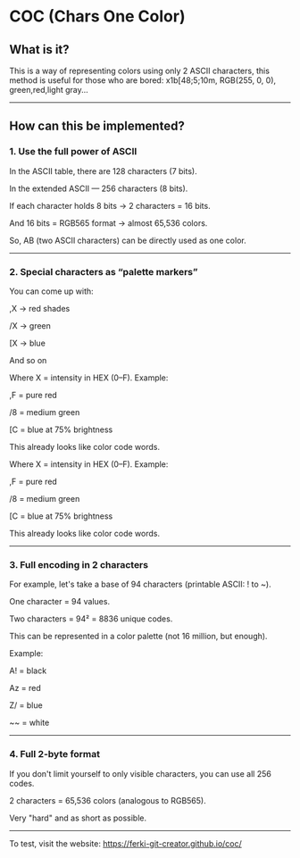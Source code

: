 # COC (Chars One Color)

## What is it?
This is a way of representing colors using only 2 ASCII characters, this method is useful for those who are bored: x1b[48;5;10m, RGB(255, 0, 0), green,red,light gray...

---
 
## How can this be implemented?

### 1. Use the full power of ASCII

In the ASCII table, there are 128 characters (7 bits).

In the extended ASCII — 256 characters (8 bits).

If each character holds 8 bits → 2 characters = 16 bits.

And 16 bits = RGB565 format → almost 65,536 colors.

So, AB (two ASCII characters) can be directly used as one color.


---

### 2. Special characters as “palette markers”

You can come up with:

,X → red shades

/X → green

[X → blue

And so on

Where X = intensity in HEX (0–F).
Example:

,F = pure red

/8 = medium green

[C = blue at 75% brightness

This already looks like color code words.

Where X = intensity in HEX (0–F).
Example:

,F = pure red

/8 = medium green

[C = blue at 75% brightness

This already looks like color code words.


---

### 3. Full encoding in 2 characters

For example, let's take a base of 94 characters (printable ASCII: ! to ~).

One character = 94 values.

Two characters = 94² = 8836 unique codes.

This can be represented in a color palette (not 16 million, but enough).


Example:

A! = black

Az = red

Z/ = blue

~~ = white



---

### 4. Full 2-byte format

If you don't limit yourself to only visible characters, you can use all 256 codes.

2 characters = 65,536 colors (analogous to RGB565).

Very "hard" and as short as possible.



---

To test, visit the website: https://ferki-git-creator.github.io/coc/
